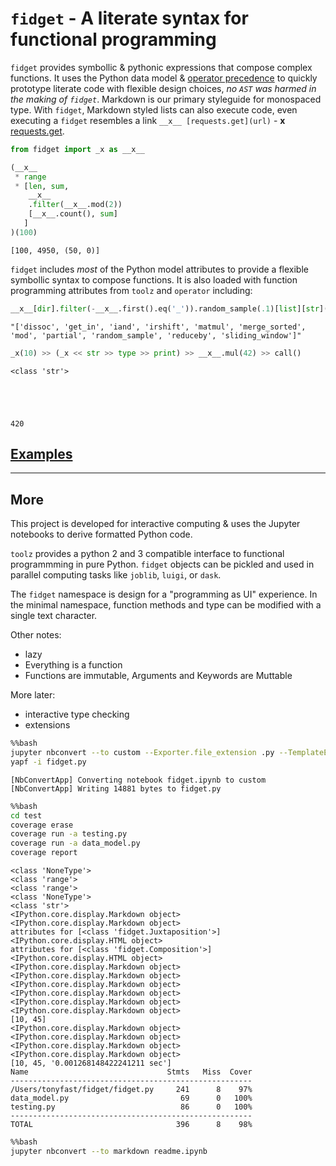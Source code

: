 
# `fidget` - A literate syntax for functional programming

`fidget` provides symbollic & pythonic expressions that compose complex functions.  It uses the Python data model & [operator precedence](https://docs.python.org/3/reference/expressions.html#operator-precedence) to quickly prototype literate code with flexible design choices, _no `AST` was harmed in the making of `fidget`_. Markdown is our primary styleguide for monospaced type.  With `fidget`, Markdown styled lists can also execute code, even executing a `fidget` resembles a link `__x__ [requests.get](url)` - __x__ [requests.get](url).


```python
from fidget import _x as __x__

(__x__
 * range
 * [len, sum, 
    __x__
    .filter(__x__.mod(2))
    [__x__.count(), sum]
   ]
)(100)
```




    [100, 4950, (50, 0)]



`fidget` includes _most_ of the Python model attributes to provide a flexible symbollic syntax 
to compose functions.  It is also loaded with function programming attributes from `toolz` and `operator` including:


```python
__x__[dir].filter(-__x__.first().eq('_')).random_sample(.1)[list][str](__x__)
```




    "['dissoc', 'get_in', 'iand', 'irshift', 'matmul', 'merge_sorted', 'mod', 'partial', 'random_sample', 'reduceby', 'sliding_window']"




```python
_x(10) >> (_x << str >> type >> print) >> __x__.mul(42) >> call()
```

    <class 'str'>





    420



## [Examples](https://github.com/tonyfast/fidget/blob/master/test/data_model.ipynb)

---

## More

This project is developed for interactive computing & uses the Jupyter notebooks to derive formatted Python code.

`toolz` provides a python 2 and 3 compatible interface to functional programmming in pure Python.  `fidget` objects can be pickled and used in parallel computing tasks like `joblib`, `luigi`, or `dask`.  

The `fidget` namespace is design for a "programming as UI" experience.  In the minimal namespace, function methods and type can be modified with a single text character.  


Other notes:

* lazy
* Everything is a function
* Functions are immutable, Arguments and Keywords are Muttable

More later:
* interactive type checking
* extensions


```bash
%%bash 
jupyter nbconvert --to custom --Exporter.file_extension .py --TemplateExporter.template_file docify.tpl fidget.ipynb
yapf -i fidget.py
```

    [NbConvertApp] Converting notebook fidget.ipynb to custom
    [NbConvertApp] Writing 14881 bytes to fidget.py



```bash
%%bash
cd test
coverage erase
coverage run -a testing.py
coverage run -a data_model.py
coverage report
```

    <class 'NoneType'>
    <class 'range'>
    <class 'range'>
    <class 'NoneType'>
    <class 'str'>
    <IPython.core.display.Markdown object>
    <IPython.core.display.Markdown object>
    attributes for [<class 'fidget.Juxtaposition'>]
    <IPython.core.display.HTML object>
    attributes for [<class 'fidget.Composition'>]
    <IPython.core.display.HTML object>
    <IPython.core.display.Markdown object>
    <IPython.core.display.Markdown object>
    <IPython.core.display.Markdown object>
    <IPython.core.display.Markdown object>
    <IPython.core.display.Markdown object>
    <IPython.core.display.Markdown object>
    [10, 45]
    <IPython.core.display.Markdown object>
    <IPython.core.display.Markdown object>
    <IPython.core.display.Markdown object>
    <IPython.core.display.Markdown object>
    [10, 45, '0.001268148422241211 sec']
    Name                               Stmts   Miss  Cover
    ------------------------------------------------------
    /Users/tonyfast/fidget/fidget.py     241      8    97%
    data_model.py                         69      0   100%
    testing.py                            86      0   100%
    ------------------------------------------------------
    TOTAL                                396      8    98%



```bash
%%bash 
jupyter nbconvert --to markdown readme.ipynb
```


```python

```
